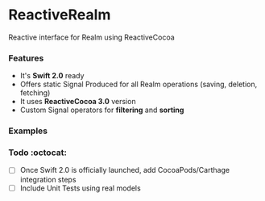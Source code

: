 # ReactiveRealm
Reactive interface for Realm using ReactiveCocoa


### Features
- It's **Swift 2.0** ready
- Offers static Signal Produced for all Realm operations (saving, deletion, fetching)
- It uses **ReactiveCocoa 3.0** version
- Custom Signal operators for **filtering** and **sorting**

### Examples


### Todo :octocat:
- [ ] Once Swift 2.0 is officially launched, add CocoaPods/Carthage integration steps
- [ ] Include Unit Tests using real models
